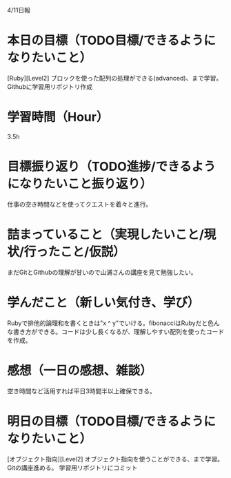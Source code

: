 4/11日報
# 本日の目標（TODO目標/できるようになりたいこと）
 [Ruby][Level2] ブロックを使った配列の処理ができる(advanced)、まで学習。
 Githubに学習用リポジトリ作成
# 学習時間（Hour）
 3.5h
# 目標振り返り（TODO進捗/できるようになりたいこと振り返り）
 仕事の空き時間などを使ってクエストを着々と進行。
# 詰まっていること（実現したいこと/現状/行ったこと/仮説）
 まだGitとGithubの理解が甘いので山浦さんの講座を見て勉強したい。
# 学んだこと（新しい気付き、学び）
 Rubyで排他的論理和を書くときは"x ^ y"でいける。fibonacciはRubyだと色んな書き方ができる。コードは少し長くなるが、理解しやすい配列を使ったコードを作成。
# 感想（一日の感想、雑談）
 空き時間など活用すれば平日3時間半以上確保できる。
# 明日の目標（TODO目標/できるようになりたいこと）
 [オブジェクト指向][Level2] オブジェクト指向を使うことができる、まで学習。
Gitの講座進める。
学習用リポジトリにコミット
